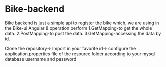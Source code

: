 # Bike-backend
Bike backend is just a simple api to register the bike which, we are using in the Bike-ui Angular 8
operation perform 1.GetMapping-to get the whole data.
                  2.PostMapping-to post the data.
                  3.GetMapping-accessing the data by id.
         
         
Clone the repository->   Import in your favorite id->   configure the application.properties file of the resource folder according to your mysql database username and password             
                  
                  
